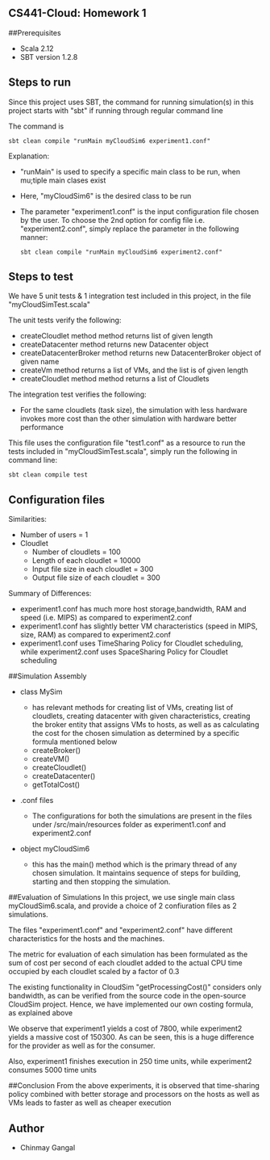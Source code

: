 ## CS441-Cloud: Homework 1

##Prerequisites
* Scala 2.12
* SBT version 1.2.8

## Steps to run
Since this project uses SBT, the command for running simulation(s) in this project starts with "sbt" if running through regular command line

The command is 

    sbt clean compile "runMain myCloudSim6 experiment1.conf"

Explanation: 

- "runMain" is used to specify a specific main class to be run, when mu;tiple main clases exist
- Here, "myCloudSim6" is the desired class to be run
- The parameter "experiment1.conf" is the input configuration file chosen by the user. To choose the 2nd option for config file i.e. "experiment2.conf", simply replace the parameter in the following manner:

	`sbt clean compile "runMain myCloudSim6 experiment2.conf"`

## Steps to test
We have 5 unit tests & 1 integration test included in this project, in the file "myCloudSimTest.scala"

The unit tests verify the following:

- createCloudlet method method returns list of given length
- createDatacenter method returns new Datacenter object
- createDatacenterBroker method returns new DatacenterBroker object of given name
- createVm method returns a list of VMs, and the list is of given length
- createCloudlet method method returns a list of Cloudlets

The integration test verifies the following:

- For the same cloudlets (task size), the simulation with less hardware invokes more cost than the other simulation with hardware better performance
 
This file uses the configuration file "test1.conf" as a resource
to run the tests included in "myCloudSimTest.scala", simply run the following in command line:

`sbt clean compile test`


## Configuration files

Similarities:

- Number of users = 1
- Cloudlet
	- Number of cloudlets = 100
	- Length of each cloudlet = 10000
	- Input file size in each cloudlet = 300
	- Output file size of each cloudlet = 300

Summary of Differences:

- experiment1.conf has much more host storage,bandwidth, RAM and speed (i.e. MIPS) as compared to experiment2.conf
- experiment1.conf has slightly better VM characteristics (speed in MIPS, size, RAM) as compared to experiment2.conf
- experiment1.conf uses TimeSharing Policy for Cloudlet scheduling, while experiment2.conf uses SpaceSharing Policy for Cloudlet scheduling 

##Simulation Assembly

- class MySim
	- has relevant methods for creating list of VMs, creating list of cloudlets, creating datacenter with given characteristics, creating the broker entity that assigns VMs to hosts, as well as as calculating the cost for the chosen simulation as determined by a specific formula mentioned below
	- createBroker()
	- createVM()
	- createCloudlet()
	- createDatacenter()
	- getTotalCost()

- .conf files
	- The configurations for both the simulations are present in the files under /src/main/resources folder as experiment1.conf and experiment2.conf

- object myCloudSim6
	- this has the main() method which is the primary thread of any chosen simulation. It maintains sequence of steps for building, starting and then stopping the simulation.

##Evaluation of Simulations
In this project, we use single main class myCloudSim6.scala, and provide a choice of 2 confiuration files as 2 simulations.

The files "experiment1.conf" and "experiment2.conf" have different characteristics for the hosts and the machines.

The metric for evaluation of each simulation has been formulated as the sum of cost per second of each cloudlet added to the actual CPU time occupied by each cloudlet scaled by a factor of 0.3

The existing functionality in CloudSim "getProcessingCost()" considers only bandwidth, as can be verified from the source code in the open-source CloudSim project. Hence, we have implemented our own costing formula, as explained above

We observe that experiment1 yields a cost of 7800, while experiment2 yields a massive cost of 150300. As can be seen, this is a huge difference for the provider as well as for the consumer.

Also, experiment1 finishes execution in 250 time units, while experiment2 consumes 5000 time units

##Conclusion
From the above experiments, it is observed that time-sharing policy combined with better storage and processors on the hosts as well as VMs leads to faster as well as cheaper execution

## Author
* Chinmay Gangal
